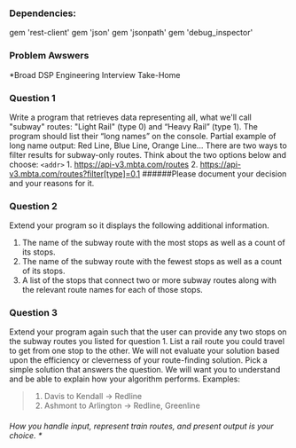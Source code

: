 ### Dependencies:
gem 'rest-client'
gem 'json'
gem 'jsonpath'
gem 'debug_inspector'

### Problem Awswers
*Broad DSP Engineering Interview Take-Home
### Question 1
Write a program that retrieves data representing all, what we'll call "subway"
routes: "Light Rail" (type 0) and “Heavy Rail” (type 1). The program should list
their “long names” on the console.
Partial example of long name output: Red Line, Blue Line, Orange Line...
There are two ways to filter results for subway-only routes. Think about the two options below
and choose:
`<addr>` 1. https://api-v3.mbta.com/routes
2. https://api-v3.mbta.com/routes?filter[type]=0,1
######Please document your decision and your reasons for it.
### Question 2
Extend your program so it displays the following additional information.
1. The name of the subway route with the most stops as well as a count of its stops.
2. The name of the subway route with the fewest stops as well as a count of its stops.
3. A list of the stops that connect two or more subway routes along with the relevant route
names for each of those stops.
### Question 3
Extend your program again such that the user can provide any two stops on the
subway routes you listed for question 1.
List a rail route you could travel to get from one stop to the other. We will
not evaluate your solution based upon the efficiency or cleverness of your
route-finding solution. Pick a simple solution that answers the question. We
will want you to understand and be able to explain how your algorithm performs.
Examples:
> 1. Davis to Kendall -> Redline
> 2. Ashmont to Arlington -> Redline, Greenline
###### How you handle input, represent train routes, and present output is your choice. *
